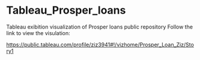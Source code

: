 # Tableau_Prosper_loans
Tableau exibition visualization of Prosper loans public repository
Follow the link to view the visulation:

https://public.tableau.com/profile/ziz3941#!/vizhome/Prosper_Loan_Ziz/Story1
